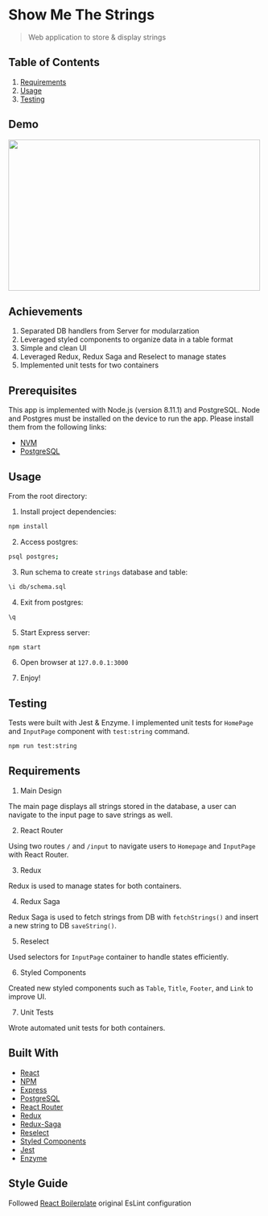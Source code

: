 # Show Me The Strings
> Web application to store & display strings

## Table of Contents

1. [Requirements](#requirements)
2. [Usage](#usage)
3. [Testing](#testing)


## Demo

<img width="500" height="300" src="https://i.imgur.com/HADHvYo.png">


## Achievements

1. Separated DB handlers from Server for modularzation
2. Leveraged styled components to organize data in a table format
3. Simple and clean UI 
4. Leveraged Redux, Redux Saga and Reselect to manage states
5. Implemented unit tests for two containers


## Prerequisites

This app is implemented with Node.js (version 8.11.1) and PostgreSQL. Node and Postgres must be installed on the device to run the app. Please install them from the following links:

- [NVM](https://github.com/creationix/nvm)
- [PostgreSQL](https://www.postgresql.org/download/) 


## Usage

From the root directory:

1. Install project dependencies:

```sh
npm install
```

2. Access postgres:

```sh
psql postgres;
```

3. Run schema to create `strings` database and table:

```sh
\i db/schema.sql
```

4. Exit from postgres:

```sh
\q
```

5. Start Express server:

```sh
npm start 
```

6. Open browser at `127.0.0.1:3000` 

7. Enjoy!


## Testing

Tests were built with Jest & Enzyme. I implemented unit tests for `HomePage` and `InputPage` component with `test:string` command.

```sh
npm run test:string
```

## Requirements

1. Main Design

The main page displays all strings stored in the database, a user can navigate to the input page to save strings as well.

2. React Router

Using two routes `/` and `/input` to navigate users to `Homepage` and `InputPage` with React Router.

3. Redux

Redux is used to manage states for both containers.

4. Redux Saga

Redux Saga is used to fetch strings from DB with `fetchStrings()` and insert a new string to DB `saveString()`.

5. Reselect

Used selectors for `InputPage` container to handle states efficiently.

6. Styled Components

Created new styled components such as `Table`, `Title`, `Footer`, and `Link` to improve UI.

7. Unit Tests

Wrote automated unit tests for both containers.


## Built With

* [React](https://reactjs.org) 
* [NPM](https://www.npmjs.com)
* [Express](https://expressjs.com)
* [PostgreSQL](https://www.postgresql.org/docs)
* [React Router](https://reacttraining.com/react-router/web/guides/philosophy) 
* [Redux](https://redux.js.org)
* [Redux-Saga](https://redux-saga.js.org)
* [Reselect](https://github.com/reduxjs/reselect)
* [Styled Components](https://www.styled-components.com)
* [Jest](https://jestjs.io)
* [Enzyme](https://airbnb.io/enzyme)


## Style Guide

Followed [React Boilerplate](https://github.com/react-boilerplate/react-boilerplate) original EsLint configuration
